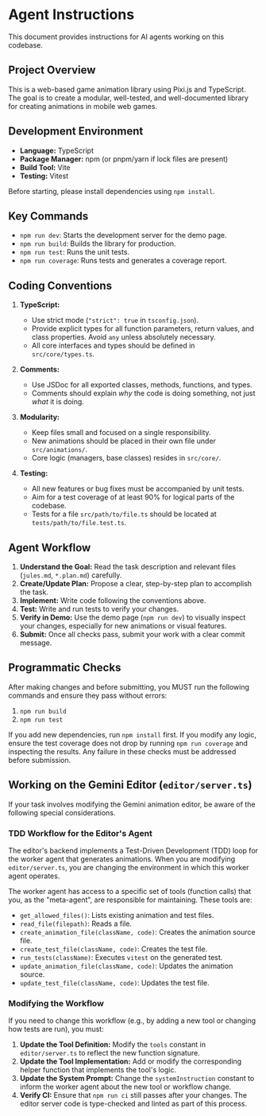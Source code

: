 # Agent Instructions

This document provides instructions for AI agents working on this codebase.

## Project Overview

This is a web-based game animation library using Pixi.js and TypeScript. The goal is to create a modular, well-tested, and well-documented library for creating animations in mobile web games.

## Development Environment

- **Language:** TypeScript
- **Package Manager:** npm (or pnpm/yarn if lock files are present)
- **Build Tool:** Vite
- **Testing:** Vitest

Before starting, please install dependencies using `npm install`.

## Key Commands

- `npm run dev`: Starts the development server for the demo page.
- `npm run build`: Builds the library for production.
- `npm run test`: Runs the unit tests.
- `npm run coverage`: Runs tests and generates a coverage report.

## Coding Conventions

1.  **TypeScript:**
    - Use strict mode (`"strict": true` in `tsconfig.json`).
    - Provide explicit types for all function parameters, return values, and class properties. Avoid `any` unless absolutely necessary.
    - All core interfaces and types should be defined in `src/core/types.ts`.

2.  **Comments:**
    - Use JSDoc for all exported classes, methods, functions, and types.
    - Comments should explain _why_ the code is doing something, not just _what_ it is doing.

3.  **Modularity:**
    - Keep files small and focused on a single responsibility.
    - New animations should be placed in their own file under `src/animations/`.
    - Core logic (managers, base classes) resides in `src/core/`.

4.  **Testing:**
    - All new features or bug fixes must be accompanied by unit tests.
    - Aim for a test coverage of at least 90% for logical parts of the codebase.
    - Tests for a file `src/path/to/file.ts` should be located at `tests/path/to/file.test.ts`.

## Agent Workflow

1.  **Understand the Goal:** Read the task description and relevant files (`jules.md`, `*.plan.md`) carefully.
2.  **Create/Update Plan:** Propose a clear, step-by-step plan to accomplish the task.
3.  **Implement:** Write code following the conventions above.
4.  **Test:** Write and run tests to verify your changes.
5.  **Verify in Demo:** Use the demo page (`npm run dev`) to visually inspect your changes, especially for new animations or visual features.
6.  **Submit:** Once all checks pass, submit your work with a clear commit message.

## Programmatic Checks

After making changes and before submitting, you MUST run the following commands and ensure they pass without errors:

1.  `npm run build`
2.  `npm run test`

If you add new dependencies, run `npm install` first. If you modify any logic, ensure the test coverage does not drop by running `npm run coverage` and inspecting the results. Any failure in these checks must be addressed before submission.

## Working on the Gemini Editor (`editor/server.ts`)

If your task involves modifying the Gemini animation editor, be aware of the following special considerations.

### TDD Workflow for the Editor's Agent

The editor's backend implements a Test-Driven Development (TDD) loop for the worker agent that generates animations. When you are modifying `editor/server.ts`, you are changing the environment in which this worker agent operates.

The worker agent has access to a specific set of tools (function calls) that you, as the "meta-agent", are responsible for maintaining. These tools are:

- `get_allowed_files()`: Lists existing animation and test files.
- `read_file(filepath)`: Reads a file.
- `create_animation_file(className, code)`: Creates the animation source file.
- `create_test_file(className, code)`: Creates the test file.
- `run_tests(className)`: Executes `vitest` on the generated test.
- `update_animation_file(className, code)`: Updates the animation source.
- `update_test_file(className, code)`: Updates the test file.

### Modifying the Workflow

If you need to change this workflow (e.g., by adding a new tool or changing how tests are run), you must:

1.  **Update the Tool Definition:** Modify the `tools` constant in `editor/server.ts` to reflect the new function signature.
2.  **Update the Tool Implementation:** Add or modify the corresponding helper function that implements the tool's logic.
3.  **Update the System Prompt:** Change the `systemInstruction` constant to inform the worker agent about the new tool or workflow change.
4.  **Verify CI:** Ensure that `npm run ci` still passes after your changes. The editor server code is type-checked and linted as part of this process.
